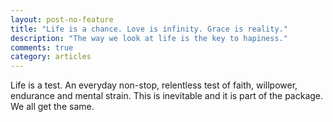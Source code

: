 ```yaml
---
layout: post-no-feature
title: "Life is a chance. Love is infinity. Grace is reality."
description: "The way we look at life is the key to hapiness."
comments: true
category: articles
---
```


Life is a test. An everyday non-stop, relentless test of faith, willpower, endurance and mental strain. This is inevitable and it is part of the package. We all get the same.
